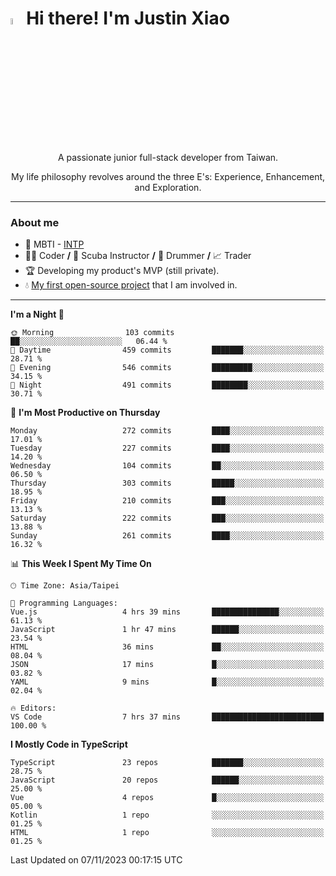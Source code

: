 # <img src="https://media.giphy.com/media/hvRJCLFzcasrR4ia7z/giphy.gif" width="5%">Hi there! I'm Justin Xiao
<p align="center">A passionate junior full-stack developer from Taiwan.  </p>
<p align="center">My life philosophy revolves around the three E's: Experience, Enhancement, and Exploration.</p>

---
### About me
- 👀 MBTI - [INTP](https://www.16personalities.com/intp-personality)
- 👨‍💻 Coder **/** 🤿 Scuba Instructor **/** 🥁 Drummer **/** 📈 Trader
- 🏆 Developing my product's MVP (still private).
- 💧 [My first open-source project](https://github.com/Game-as-a-Service/Game-Lobby-Web) that I am involved in.

---
<!--START_SECTION:waka-->
**I'm a Night 🦉** 

```text
🌞 Morning                103 commits         ██░░░░░░░░░░░░░░░░░░░░░░░   06.44 % 
🌆 Daytime                459 commits         ███████░░░░░░░░░░░░░░░░░░   28.71 % 
🌃 Evening                546 commits         █████████░░░░░░░░░░░░░░░░   34.15 % 
🌙 Night                  491 commits         ████████░░░░░░░░░░░░░░░░░   30.71 % 
```
📅 **I'm Most Productive on Thursday** 

```text
Monday                   272 commits         ████░░░░░░░░░░░░░░░░░░░░░   17.01 % 
Tuesday                  227 commits         ████░░░░░░░░░░░░░░░░░░░░░   14.20 % 
Wednesday                104 commits         ██░░░░░░░░░░░░░░░░░░░░░░░   06.50 % 
Thursday                 303 commits         █████░░░░░░░░░░░░░░░░░░░░   18.95 % 
Friday                   210 commits         ███░░░░░░░░░░░░░░░░░░░░░░   13.13 % 
Saturday                 222 commits         ███░░░░░░░░░░░░░░░░░░░░░░   13.88 % 
Sunday                   261 commits         ████░░░░░░░░░░░░░░░░░░░░░   16.32 % 
```


📊 **This Week I Spent My Time On** 

```text
🕑︎ Time Zone: Asia/Taipei

💬 Programming Languages: 
Vue.js                   4 hrs 39 mins       ███████████████░░░░░░░░░░   61.13 % 
JavaScript               1 hr 47 mins        ██████░░░░░░░░░░░░░░░░░░░   23.54 % 
HTML                     36 mins             ██░░░░░░░░░░░░░░░░░░░░░░░   08.04 % 
JSON                     17 mins             █░░░░░░░░░░░░░░░░░░░░░░░░   03.82 % 
YAML                     9 mins              █░░░░░░░░░░░░░░░░░░░░░░░░   02.04 % 

🔥 Editors: 
VS Code                  7 hrs 37 mins       █████████████████████████   100.00 % 
```

**I Mostly Code in TypeScript** 

```text
TypeScript               23 repos            ███████░░░░░░░░░░░░░░░░░░   28.75 % 
JavaScript               20 repos            ██████░░░░░░░░░░░░░░░░░░░   25.00 % 
Vue                      4 repos             █░░░░░░░░░░░░░░░░░░░░░░░░   05.00 % 
Kotlin                   1 repo              ░░░░░░░░░░░░░░░░░░░░░░░░░   01.25 % 
HTML                     1 repo              ░░░░░░░░░░░░░░░░░░░░░░░░░   01.25 % 
```




 Last Updated on 07/11/2023 00:17:15 UTC
<!--END_SECTION:waka-->
